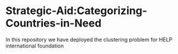 # Strategic-Aid:Categorizing-Countries-in-Need
In this repository we have deployed the clustering problem for HELP international foundation
